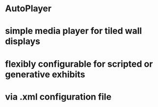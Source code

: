 # AutoPlayer
# simple media player for tiled wall displays
# flexibly configurable for scripted or generative exhibits
# via .xml configuration file
